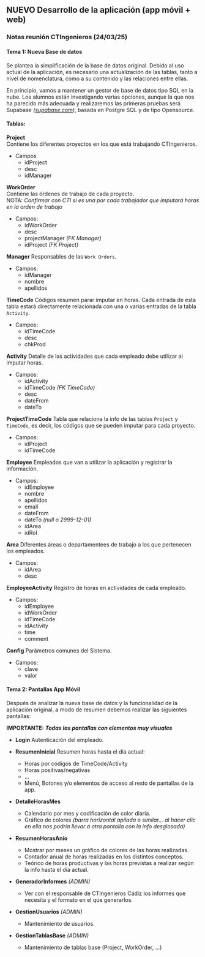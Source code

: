 ## NUEVO Desarrollo de la aplicación (app móvil + web)

### Notas reunión CTIngenieros (24/03/25)

#### Tema 1: Nueva Base de datos

Se plantea la simplificación de la base de datos original. Debido al uso actual de la aplicación, es necesario una actualización de las tablas, tanto a nivel de nomenclatura, como a su contenido y las relaciones entre ellas.

En principio, vamos a mantener un gestor de base de datos tipo SQL en la nube. Los alumnos están investigando varias opciones, aunque la que nos ha parecido más adecuada y realizaremos las primeras pruebas será Supabase *([supabase.com](https://supabase.com))*, basada en Postgre SQL y de tipo Opensource.

#### Tablas:

**Project**  
Contiene los diferentes proyectos en los que está trabajando CTIngenieros.

- Campos
   * idProject
   * desc
   * idManager

**WorkOrder**  
Contiene las órdenes de trabajo de cada proyecto.  
NOTA: *Confirmar con CTI si es una por cada trabajador que imputará horas en la orden de trabajo*

- Campos:
   * idWorkOrder
   * desc
   * projectManager *(FK Manager)*
   * idProject *(FK Project)*

**Manager**
Responsables de las `Work Orders`.

- Campos:
   * idManager
   * nombre
   * apellidos

**TimeCode**
Códigos resumen parar imputar en horas. Cada entrada de esta tabla estará directamente relacionada con una o varias entradas de la tabla `Activity`.

- Campos:
   * idTimeCode
   * desc
   * chkProd

**Activity**
Detalle de las actividades que cada empleado debe utilizar al imputar horas.

- Campos:
   * idActivity
   * idTimeCode *(FK TimeCode)*
   * desc
   * dateFrom
   * dateTo

**ProjectTimeCode**
Tabla que relaciona la info de las tablas `Project` y `TimeCode`, es decir, los códigos que se pueden imputar para cada proyecto.

- Campos:
   * idProject
   * idTimeCode
 
**Employee**
Empleados que van a utilizar la aplicación y registrar la información.

- Campos:
   * idEmployee
   * nombre
   * apellidos
   * email
   * dateFrom
   * dateTo *(null o 2999-12-01)*
   * idArea
   * idRol
 
**Area**
Diferentes áreas o departamentees de trabajo a los que pertenecen los empleados.

- Campos:
   * idArea
   * desc

**EmployeeActivity**
Registro de horas en actividades de cada empleado.

- Campos:
   * idEmployee
   * idWorkOrder
   * idTimeCode
   * idActivity
   * time
   * comment

**Config**
Parámetros comunes del Sistema.

- Campos:
   * clave
   * valor

#### Tema 2: Pantallas App Móvil

Después de analizar la nueva base de datos y la funcionalidad de la aplicación original, a modo de resumen debemos realizar las siguientes pantallas:

**IMPORTANTE:** ***Todas las pantallas con elementos muy visuales***

- **Login**
Autenticación del empleado.

- **ResumenInicial**
Resumen horas hasta el día actual:
   * Horas por códigos de TimeCode/Activity
   * Horas positivas/negativas
   * ...
   * Menú, Botones y/o elementos de acceso al resto de pantallas de la app.

- **DetalleHorasMes**
   * Calendario por mes y codificación de color diaria.
   * Gráfico de colores *(barra horizontal apilada o similar... al hacer clic en ella nos podría llevar a otra pantalla con la info desglosada)*

- **ResumenHorasAnio**
  * Mostrar por meses un gráfico de colores de las horas realizadas.
  * Contador anual de horas realizadas en los distintos conceptos.
  * Teórico de horas productivas y las horas previstas a realizar según la info hasta el día actual.

- **GeneradorInformes** *(ADMIN)*
   * Ver con el responsable de CTIngenieros Cádiz los informes que necesita y el formato en el que generarlos.

- **GestionUsuarios** *(ADMIN)*
  * Mantenimiento de usuarios.

- **GestionTablasBase** *(ADMIN)*
   * Mantenimiento de tablas base (Project, WorkOrder, ...)

